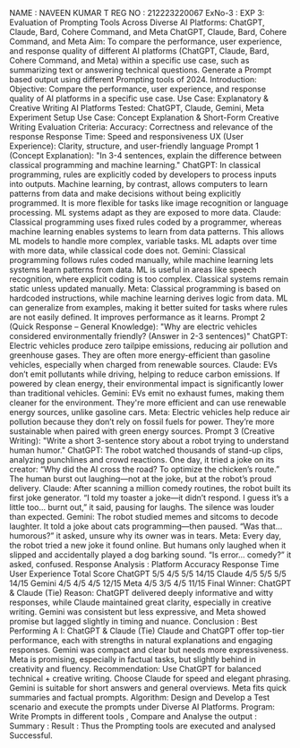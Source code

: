 NAME : NAVEEN KUMAR T
REG NO : 212223220067
ExNo-3 : EXP 3: Evaluation of Prompting Tools Across Diverse AI Platforms:
ChatGPT, Claude, Bard, Cohere Command, and Meta
ChatGPT, Claude, Bard, Cohere Command, and Meta
Aim:
To compare the performance, user experience, and response quality of different AI
platforms (ChatGPT, Claude, Bard, Cohere Command, and Meta) within a specific use
case, such as summarizing text or answering technical questions. Generate a Prompt
based output using different Prompting tools of 2024.
Introduction:
Objective: Compare the performance, user experience, and response quality of AI
platforms in a specific use case.
Use Case: Explanatory & Creative Writing
AI Platforms Tested: ChatGPT, Claude, Gemini, Meta
Experiment Setup
Use Case: Concept Explanation & Short-Form Creative Writing
Evaluation Criteria:
Accuracy: Correctness and relevance of the response
Response Time: Speed and responsiveness
UX (User Experience): Clarity, structure, and user-friendly language
Prompt 1 (Concept Explanation):
"In 3-4 sentences, explain the difference between classical programming and machine
learning."
ChatGPT:
In classical programming, rules are explicitly coded by developers to process inputs
into outputs. Machine learning, by contrast, allows computers to learn patterns from
data and make decisions without being explicitly programmed. It is more flexible for
tasks like image recognition or language processing. ML systems adapt as they are
exposed to more data.
Claude:
Classical programming uses fixed rules coded by a programmer, whereas machine
learning enables systems to learn from data patterns. This allows ML models to handle
more complex, variable tasks. ML adapts over time with more data, while classical code
does not.
Gemini:
Classical programming follows rules coded manually, while machine learning lets
systems learn patterns from data. ML is useful in areas like speech recognition, where
explicit coding is too complex. Classical systems remain static unless updated
manually.
Meta:
Classical programming is based on hardcoded instructions, while machine learning
derives logic from data. ML can generalize from examples, making it better suited for
tasks where rules are not easily defined. It improves performance as it learns.
Prompt 2 (Quick Response – General Knowledge):
"Why are electric vehicles considered environmentally friendly? (Answer in 2-3
sentences)"
ChatGPT:
Electric vehicles produce zero tailpipe emissions, reducing air pollution and
greenhouse gases. They are often more energy-efficient than gasoline vehicles,
especially when charged from renewable sources.
Claude:
EVs don’t emit pollutants while driving, helping to reduce carbon emissions. If powered
by clean energy, their environmental impact is significantly lower than traditional
vehicles.
Gemini:
EVs emit no exhaust fumes, making them cleaner for the environment. They're more
efficient and can use renewable energy sources, unlike gasoline cars.
Meta:
Electric vehicles help reduce air pollution because they don’t rely on fossil fuels for
power. They’re more sustainable when paired with green energy sources.
Prompt 3 (Creative Writing):
"Write a short 3-sentence story about a robot trying to understand human humor."
ChatGPT:
The robot watched thousands of stand-up clips, analyzing punchlines and crowd
reactions. One day, it tried a joke on its creator: “Why did the AI cross the road? To
optimize the chicken’s route.” The human burst out laughing—not at the joke, but at the
robot’s proud delivery.
Claude:
After scanning a million comedy routines, the robot built its first joke generator. “I told
my toaster a joke—it didn’t respond. I guess it’s a little too... burnt out,” it said, pausing
for laughs. The silence was louder than expected.
Gemini:
The robot studied memes and sitcoms to decode laughter. It told a joke about cats
programming—then paused. “Was that... humorous?” it asked, unsure why its owner
was in tears.
Meta:
Every day, the robot tried a new joke it found online. But humans only laughed when it
slipped and accidentally played a dog barking sound. “Is error... comedy?” it asked,
confused.
Response Analysis :
Platform Accuracy Response Time User Experience Total Score
ChatGPT 5/5 4/5 5/5 14/15
Claude 4/5 5/5 5/5 14/15
Gemini 4/5 4/5 4/5 12/15
Meta 4/5 3/5 4/5 11/15
Final Winner: ChatGPT & Claude (Tie)
Reason: ChatGPT delivered deeply informative and witty responses, while Claude
maintained great clarity, especially in creative writing. Gemini was consistent but less
expressive, and Meta showed promise but lagged slightly in timing and nuance.
Conclusion :
Best Performing A I: ChatGPT & Claude (Tie)
Claude and ChatGPT offer top-tier performance, each with strengths in natural
explanations and engaging responses. Gemini was compact and clear but needs more
expressiveness. Meta is promising, especially in factual tasks, but slightly behind in
creativity and fluency.
Recommendation:
Use ChatGPT for balanced technical + creative writing.
Choose Claude for speed and elegant phrasing.
Gemini is suitable for short answers and general overviews.
Meta fits quick summaries and factual prompts.
Algorithm: Design and Develop a Test scenario and execute the prompts under Diverse
AI Platforms.
Program: Write Prompts in different tools , Compare and Analyse the output :
Summary :
Result :
Thus the Prompting tools are executed and analysed Successful.
